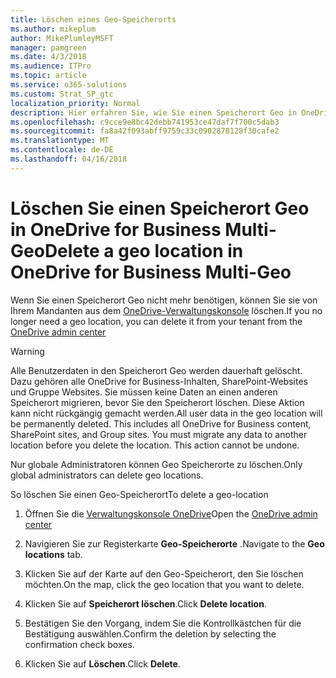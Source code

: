 ```yaml
---
title: Löschen eines Geo-Speicherorts
ms.author: mikeplum
author: MikePlumleyMSFT
manager: pamgreen
ms.date: 4/3/2018
ms.audience: ITPro
ms.topic: article
ms.service: o365-solutions
ms.custom: Strat_SP_gtc
localization_priority: Normal
description: Hier erfahren Sie, wie Sie einen Speicherort Geo in OneDrive for Business Multi-Geo löschen.
ms.openlocfilehash: c9cce9e8bc42debb741953ce47daf7f700c5dab3
ms.sourcegitcommit: fa8a42f093abff9759c33c0902878128f30cafe2
ms.translationtype: MT
ms.contentlocale: de-DE
ms.lasthandoff: 04/16/2018
---
```

# <a name="delete-a-geo-location-in-onedrive-for-business-multi-geo"></a><span data-ttu-id="0174d-103">Löschen Sie einen Speicherort Geo in OneDrive for Business Multi-Geo</span><span class="sxs-lookup"><span data-stu-id="0174d-103">Delete a geo location in OneDrive for Business Multi-Geo</span></span>

<span data-ttu-id="0174d-104">Wenn Sie einen Speicherort Geo nicht mehr benötigen, können Sie sie von Ihrem Mandanten aus dem [OneDrive-Verwaltungskonsole](https://admin.onedrive.com) löschen.</span><span class="sxs-lookup"><span data-stu-id="0174d-104">If you no longer need a geo location, you can delete it from your tenant from the [OneDrive admin center](https://admin.onedrive.com)</span></span>

> [!WARNING]
> <span data-ttu-id="0174d-p101">Alle Benutzerdaten in den Speicherort Geo werden dauerhaft gelöscht. Dazu gehören alle OneDrive for Business-Inhalten, SharePoint-Websites und Gruppe Websites. Sie müssen keine Daten an einen anderen Speicherort migrieren, bevor Sie den Speicherort löschen. Diese Aktion kann nicht rückgängig gemacht werden.</span><span class="sxs-lookup"><span data-stu-id="0174d-p101">All user data in the geo location will be permanently deleted. This includes all OneDrive for Business content, SharePoint sites, and Group sites. You must migrate any data to another location before you delete the location. This action cannot be undone.</span></span>

<span data-ttu-id="0174d-109">Nur globale Administratoren können Geo Speicherorte zu löschen.</span><span class="sxs-lookup"><span data-stu-id="0174d-109">Only global administrators can delete geo locations.</span></span>

<span data-ttu-id="0174d-110">So löschen Sie einen Geo-Speicherort</span><span class="sxs-lookup"><span data-stu-id="0174d-110">To delete a geo-location</span></span>

1. <span data-ttu-id="0174d-111">Öffnen Sie die [Verwaltungskonsole OneDrive](https://admin.onedrive.com)</span><span class="sxs-lookup"><span data-stu-id="0174d-111">Open the [OneDrive admin center](https://admin.onedrive.com)</span></span>

2. <span data-ttu-id="0174d-112">Navigieren Sie zur Registerkarte **Geo-Speicherorte** .</span><span class="sxs-lookup"><span data-stu-id="0174d-112">Navigate to the **Geo locations** tab.</span></span>

3. <span data-ttu-id="0174d-113">Klicken Sie auf der Karte auf den Geo-Speicherort, den Sie löschen möchten.</span><span class="sxs-lookup"><span data-stu-id="0174d-113">On the map, click the geo location that you want to delete.</span></span>

4. <span data-ttu-id="0174d-114">Klicken Sie auf **Speicherort löschen**.</span><span class="sxs-lookup"><span data-stu-id="0174d-114">Click **Delete location**.</span></span>

5. <span data-ttu-id="0174d-115">Bestätigen Sie den Vorgang, indem Sie die Kontrollkästchen für die Bestätigung auswählen.</span><span class="sxs-lookup"><span data-stu-id="0174d-115">Confirm the deletion by selecting the confirmation check boxes.</span></span>

6. <span data-ttu-id="0174d-116">Klicken Sie auf **Löschen**.</span><span class="sxs-lookup"><span data-stu-id="0174d-116">Click **Delete**.</span></span>



